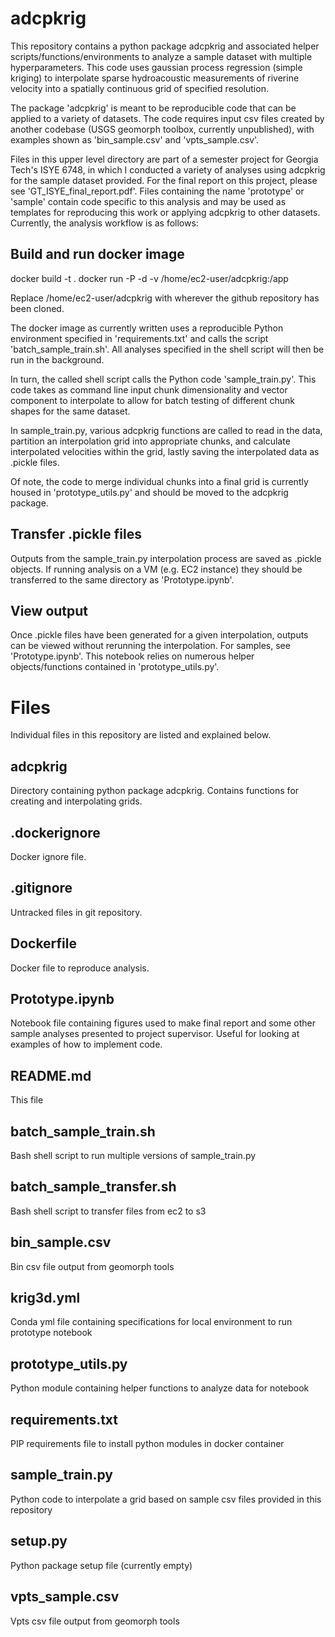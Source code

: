 # adcpkrig

This repository contains a python package adcpkrig and associated helper scripts/functions/environments to analyze a sample dataset with multiple hyperparameters. This code uses gaussian process regression (simple kriging) to interpolate sparse hydroacoustic measurements of riverine velocity into a spatially continuous grid of specified resolution.

The package 'adcpkrig' is meant to be reproducible code that can be applied to a variety of datasets. The code requires input csv files created by another codebase (USGS geomorph toolbox, currently unpublished), with examples shown as 'bin_sample.csv' and 'vpts_sample.csv'.

Files in this upper level directory are part of a semester project for Georgia Tech's ISYE 6748, in which I conducted a variety of analyses using adcpkrig for the sample dataset provided. For the final report on this project, please see 'GT_ISYE_final_report.pdf'. Files containing the name 'prototype' or 'sample' contain code specific to this analysis and may be used as templates for reproducing this work or applying adcpkrig to other datasets. Currently, the analysis workflow is as follows:

## Build and run docker image
docker build -t <containername> .
docker run -P -d -v /home/ec2-user/adcpkrig:/app <containername>

Replace /home/ec2-user/adcpkrig with wherever the github repository has been cloned.

The docker image as currently written uses a reproducible Python environment specified in 'requirements.txt' and calls the script 'batch_sample_train.sh'. All analyses specified in the shell script will then be run in the background.

In turn, the called shell script calls the Python code 'sample_train.py'. This code takes as command line input chunk dimensionality and vector component to interpolate to allow for batch testing of different chunk shapes for the same dataset.

In sample_train.py, various adcpkrig functions are called to read in the data, partition an interpolation grid into appropriate chunks, and calculate interpolated velocities within the grid, lastly saving the interpolated data as .pickle files.

Of note, the code to merge individual chunks into a final grid is currently housed in 'prototype_utils.py' and should be moved to the adcpkrig package.

## Transfer .pickle files

Outputs from the sample_train.py interpolation process are saved as .pickle objects. If running analysis on a VM (e.g. EC2 instance) they should be transferred to the same directory as 'Prototype.ipynb'.

## View output

Once .pickle files have been generated for a given interpolation, outputs can be viewed without rerunning the interpolation. For samples, see 'Prototype.ipynb'. This notebook relies on numerous helper objects/functions contained in 'prototype_utils.py'.

# Files
Individual files in this repository are listed and explained below.

## adcpkrig

Directory containing python package adcpkrig. Contains functions for creating and interpolating grids.

## .dockerignore

Docker ignore file.

## .gitignore

Untracked files in git repository.

## Dockerfile

Docker file to reproduce analysis.

## Prototype.ipynb

Notebook file containing figures used to make final report and some other sample analyses presented to project supervisor. Useful for looking at examples of how to implement code.

## README.md

This file

## batch_sample_train.sh

Bash shell script to run multiple versions of sample_train.py

## batch_sample_transfer.sh

Bash shell script to transfer files from ec2 to s3

## bin_sample.csv

Bin csv file output from geomorph tools

## krig3d.yml

Conda yml file containing specifications for local environment to run prototype notebook

## prototype_utils.py

Python module containing helper functions to analyze data for notebook

## requirements.txt

PIP requirements file to install python modules in docker container

## sample_train.py

Python code to interpolate a grid based on sample csv files provided in this repository

## setup.py

Python package setup file (currently empty)

## vpts_sample.csv

Vpts csv file output from geomorph tools



